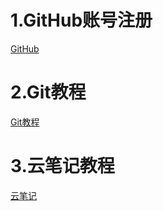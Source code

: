 # 1.GitHub账号注册

[GitHub](https://blog.csdn.net/qq_41782425/article/details/85179912)

# 2.Git教程

[Git教程](https://www.liaoxuefeng.com/wiki/896043488029600)



# 3.云笔记教程

[云笔记](https://www.cnblogs.com/mengxiaoleng/p/13890680.html)

